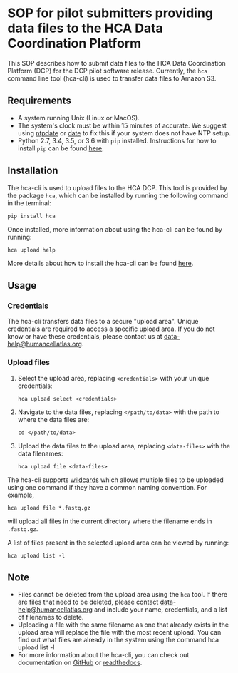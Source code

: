 # SOP for pilot submitters providing data files to the HCA Data Coordination Platform

This SOP describes how to submit data files to the HCA Data Coordination Platform (DCP) for the DCP pilot software release. Currently, the `hca` command line tool (hca-cli) is used to transfer data files to Amazon S3.

## Requirements

- A system running Unix (Linux or MacOS).
- The system's clock must be within 15 minutes of accurate. We suggest using [ntpdate](http://doc.ntp.org/4.1.1/ntpdate.htm) or [date](https://www.tutorialspoint.com/unix_commands/date.htm) to fix this if your system does not have NTP setup.
- Python 2.7, 3.4, 3.5, or 3.6 with `pip` installed. Instructions for how to install `pip` can be found [here](https://pip.pypa.io/en/stable/installing/).

## Installation

The hca-cli is used to upload files to the HCA DCP. This tool is provided by the package `hca`, which can be installed by running the following command in the terminal:

```
pip install hca
```

Once installed, more information about using the hca-cli can be found by running:

```
hca upload help
```

More details about how to install the hca-cli can be found [here](http://hca.readthedocs.io/en/latest/).

## Usage

### Credentials

The hca-cli transfers data files to a secure "upload area". Unique credentials are required to access a specific upload area. If you do not know or have these credentials, please contact us at data-help@humancellatlas.org.

### Upload files

1. Select the upload area, replacing `<credentials>` with your unique credentials:

    ```
    hca upload select <credentials>
    ```

1. Navigate to the data files, replacing `</path/to/data>` with the path to where the data files are:

    ```
    cd </path/to/data>
    ```

1. Upload the data files to the upload area, replacing `<data-files>` with the data filenames:

    ```
    hca upload file <data-files>
    ```

The hca-cli supports [wildcards](https://en.wikibooks.org/wiki/A_Quick_Introduction_to_Unix/Wildcards) which allows multiple files to be uploaded using one command if they have a common naming convention. For example,

```
hca upload file *.fastq.gz
```

will upload all files in the current directory where the filename ends in `.fastq.gz`.

A list of files present in the selected upload area can be viewed by running:

```
hca upload list -l
```

## Note

* Files cannot be deleted from the upload area using the `hca` tool. If there are files that need to be deleted, please contact data-help@humancellatlas.org and include your name, credentials, and a list of filenames to delete.
* Uploading a file with the same filename as one that already exists in the upload area will replace the file with the most recent upload. You can find out what files are already in the system using the command hca upload list -l
* For more information about the hca-cli, you can check out documentation on
[GitHub](https://github.com/HumanCellAtlas/dcp-cli) or [readthedocs](http://hca.readthedocs.io/en/latest/).
